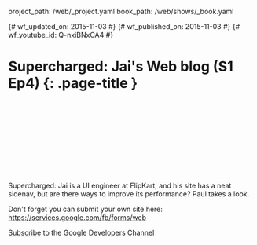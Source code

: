 project_path: /web/_project.yaml
book_path: /web/shows/_book.yaml

{# wf_updated_on: 2015-11-03 #}
{# wf_published_on: 2015-11-03 #}
{# wf_youtube_id: Q-nxiBNxCA4 #}

# Supercharged: Jai's Web blog (S1 Ep4) {: .page-title }


<div class="video-wrapper">
  <iframe class="devsite-embedded-youtube-video" data-video-id="Q-nxiBNxCA4"
          data-autohide="1" data-showinfo="0" frameborder="0" allowfullscreen>
  </iframe>
</div>


Supercharged: Jai is a UI engineer at FlipKart, and his site has a neat sidenav, but are there ways to improve its performance? Paul takes a look.

Don't forget you can submit your own site here: https://services.google.com/fb/forms/web

[Subscribe](https://goo.gl/LLLNvf) to the Google Developers Channel
